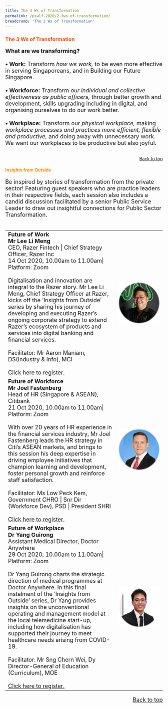 ```yaml
---
title: The 3 Ws of Transformation
permalink: /pswlf-2020/2-3ws-of-transformation/
breadcrumb: 'The 3 Ws of Transformation'
---
```

### <font color="orangered"><b>The 3 Ws of Transformation</b></font>
<font size="4"><b>What are we transforming?</b><br>
<br><b>• Work:</b>
Transform <i>how we work,</i> to be even more effective in serving Singaporeans, and in Building our Future Singapore.
<br>
<br><b>• Workforce:</b>
Transform <i>our individual and collective effectiveness as public officers,</i> through better growth and development, skills upgrading including in digital, and organising ourselves to do our work better.
<br>
<br><b>• Workplace:</b>
Transform our <i>physical workplace,</i> making <i>workplace processes and practices more efficient, flexible and productive,</i> and doing away with unnecessary work. We want our workplaces to be productive but also joyful.<br></font>
<br>
<div style="text-align: right"><a href="#top">Back to top</a></div>

#### <font color="darkorange"><b>Insights from Outside</b></font>
<font size="4">Be inspired by stories of transformation from the private sector! Featuring guest speakers who are practice leaders in their respective fields, each session also includes a candid discussion facilitated by a senior Public Service Leader to draw out insightful connections for Public Sector Transformation.
<br><br>
<table>
       <col width="70%"> 
            <col width="30%">
<tr>
    <td>
      <b>Future of Work</b>
      <br><b>Mr Lee Li Meng</b>
      <br>CEO, Razer Fintech | Chief Strategy Officer, Razer Inc
      <br>14 Oct 2020, 10.00am to 11.00am| Platform: Zoom
      <br>       
      <br> Digitalisation and innovation are integral to the Razer story. Mr Lee Li Meng, Chief Strategy Officer at Razer, kicks off the ‘Insights from Outside’ series by sharing his journey of developing and executing Razer’s ongoing corporate strategy to extend Razer’s ecosystem of products and services into digital banking and financial services.
      <br>
      <br>Facilitator: Mr Aaron Maniam, DS(Industry & Info), MCI
      <br>
      <br>
      <a href=" https://www.eventbrite.sg/e/insights-from-outside-future-of-work-tickets-121315063621 ">Click here to register.</a> 
    </td>    
<td>
     <img src="/images/3Ws_Speaker1.jpg">
    </td>
</tr>
<tr>
    <td>
      <b>Future of Workforce</b>
      <br><b>Mr Joel Fastenberg</b>
      <br>Head of HR (Singapore & ASEAN), Citibank
      <br>21 Oct 2020, 10.00am to 11.00am| Platform: Zoom
      <br>       
      <br> With over 20 years of HR experience in the financial services industry, Mr Joel Fastenberg leads the HR strategy in Citi’s ASEAN markets, and brings to this session his deep expertise in driving employee initiatives that champion learning and development, foster personal growth and reinforce staff satisfaction.
      <br>      
      <br>Facilitator: Ms Low Peck Kem, Government CHRO | Snr Dir (Workforce Dev), PSD | President SHRI
      <br>
      <br>
      <a href=" https://www.eventbrite.sg/e/insights-from-outside-future-of-workforce-tickets-121310838985">Click here to register.</a>   
    </td>
    <td>
     <img src="/images/3Ws_Speaker2.jpg">
    </td>
</tr>
<tr>
    <td>
      <b>Future of Workplace </b>
      <br><b>Dr Yang Guirong</b>
      <br>Assistant Medical Director, Doctor Anywhere
      <br>29 Oct 2020, 10.00am to 11.00am| Platform: Zoom
      <br>       
      <br> Dr Yang Guirong charts the strategic direction of medical programmes at Doctor Anywhere. In this final instalment of the ‘Insights from Outside’ series, Dr Yang provides insights on the unconventional operating and management model at the local telemedicine start-up, including how digitalisation has supported their journey to meet healthcare needs arising from COVID-19.
      <br>      
      <br>Facilitator: Mr Sng Chern Wei, Dy Director-General of Education (Curriculum), MOE
      <br>
      <br>
      <a href=" https://www.eventbrite.sg/e/insights-from-outside-future-of-workplace-tickets-121315290299">Click here to register.</a>   
    </td>
    <td>
     <img src="/images/3Ws_Speaker3.jpg">
    </td>
</tr>
	</table>
<div style="text-align: right"><a href="#top">Back to top</a></div>
